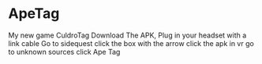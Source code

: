 # ApeTag
My new game CuldroTag
Download The APK, Plug in your headset with a link cable
Go to sidequest
click the box with the arrow
click the apk
in vr go to unknown sources
click Ape Tag
